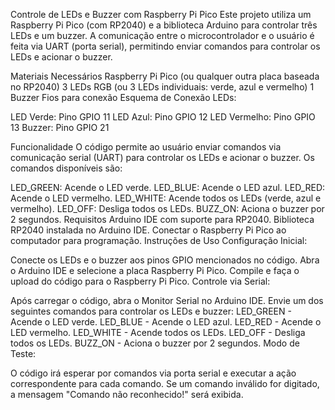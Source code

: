 Controle de LEDs e Buzzer com Raspberry Pi Pico
Este projeto utiliza um Raspberry Pi Pico (com RP2040) e a biblioteca Arduino para controlar três LEDs e um buzzer. A comunicação entre o microcontrolador e o usuário é feita via UART (porta serial), permitindo enviar comandos para controlar os LEDs e acionar o buzzer.

Materiais Necessários
Raspberry Pi Pico (ou qualquer outra placa baseada no RP2040)
3 LEDs RGB (ou 3 LEDs individuais: verde, azul e vermelho)
1 Buzzer
Fios para conexão
Esquema de Conexão
LEDs:

LED Verde: Pino GPIO 11
LED Azul: Pino GPIO 12
LED Vermelho: Pino GPIO 13
Buzzer: Pino GPIO 21

Funcionalidade
O código permite ao usuário enviar comandos via comunicação serial (UART) para controlar os LEDs e acionar o buzzer. Os comandos disponíveis são:

LED_GREEN: Acende o LED verde.
LED_BLUE: Acende o LED azul.
LED_RED: Acende o LED vermelho.
LED_WHITE: Acende todos os LEDs (verde, azul e vermelho).
LED_OFF: Desliga todos os LEDs.
BUZZ_ON: Aciona o buzzer por 2 segundos.
Requisitos
Arduino IDE com suporte para RP2040.
Biblioteca RP2040 instalada no Arduino IDE.
Conectar o Raspberry Pi Pico ao computador para programação.
Instruções de Uso
Configuração Inicial:

Conecte os LEDs e o buzzer aos pinos GPIO mencionados no código.
Abra o Arduino IDE e selecione a placa Raspberry Pi Pico.
Compile e faça o upload do código para o Raspberry Pi Pico.
Controle via Serial:

Após carregar o código, abra o Monitor Serial no Arduino IDE.
Envie um dos seguintes comandos para controlar os LEDs e buzzer:
LED_GREEN - Acende o LED verde.
LED_BLUE - Acende o LED azul.
LED_RED - Acende o LED vermelho.
LED_WHITE - Acende todos os LEDs.
LED_OFF - Desliga todos os LEDs.
BUZZ_ON - Aciona o buzzer por 2 segundos.
Modo de Teste:

O código irá esperar por comandos via porta serial e executar a ação correspondente para cada comando.
Se um comando inválido for digitado, a mensagem "Comando não reconhecido!" será exibida.